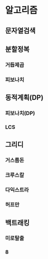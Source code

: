# 알고리즘
## 문자열검색
## 분할정복
### 거듭제곱
### 피보나치
## 동적계획(DP)
### 피보나치(DP)
### LCS
## 그리디
### 거스름돈
### 크루스칼
### 다익스트라
### 허프만
## 백트래킹
### 미로탈출
### 8 
